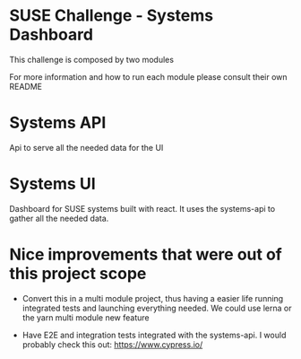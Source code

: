 # SUSE Challenge - Systems Dashboard

This challenge is composed by two modules

For more information and how to run each module please consult their own README


# Systems API

Api to serve all the needed data for the UI


# Systems UI

Dashboard for SUSE systems built with react. It uses the systems-api to gather all the needed data.


# Nice improvements that were out of this project scope

* Convert this in a multi module project, thus having a easier life running integrated tests and launching everything needed.
 We could use lerna or the yarn multi module new feature

* Have E2E and integration tests integrated with the systems-api. I would probably check this out: https://www.cypress.io/

